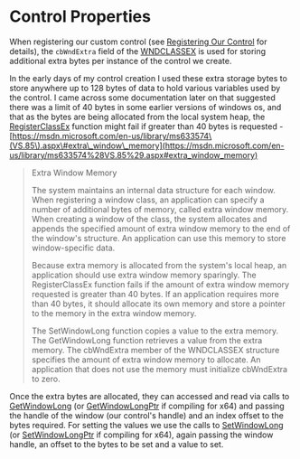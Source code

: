 # Control Properties

When registering our custom control \(see [Registering Our Control](//registering-our-control.md) for details\), the `cbWndExtra` field of the [WNDCLASSEX](https://msdn.microsoft.com/en-us/library/windows/desktop/ms633577%28v=vs.85%29.aspx) is used for storing additional extra bytes per instance of the control we create.

In the early days of my control creation I used these extra storage bytes to store anywhere up to 128 bytes of data to hold various variables used by the control. I came across some documentation later on that suggested there was a limit of 40 bytes in some earlier versions of windows os, and that as the bytes are being allocated from the local system heap, the [RegisterClassEx](https://msdn.microsoft.com/en-us/library/windows/desktop/ms633587%28v=vs.85%29.aspx) function might fail if greater than 40 bytes is requested - [https://msdn.microsoft.com/en-us/library/ms633574\(VS.85\).aspx\#extra\_window\_memory](https://msdn.microsoft.com/en-us/library/ms633574%28VS.85%29.aspx#extra_window_memory)

> Extra Window Memory
>
> The system maintains an internal data structure for each window. When registering a window class, an application can specify a number of additional bytes of memory, called extra window memory. When creating a window of the class, the system allocates and appends the specified amount of extra window memory to the end of the window's structure. An application can use this memory to store window-specific data.
>
> Because extra memory is allocated from the system's local heap, an application should use extra window memory sparingly. The RegisterClassEx function fails if the amount of extra window memory requested is greater than 40 bytes. If an application requires more than 40 bytes, it should allocate its own memory and store a pointer to the memory in the extra window memory.
>
> The SetWindowLong function copies a value to the extra memory. The GetWindowLong function retrieves a value from the extra memory. The cbWndExtra member of the WNDCLASSEX structure specifies the amount of extra window memory to allocate. An application that does not use the memory must initialize cbWndExtra to zero.

Once the extra bytes are allocated, they can accessed and read via calls to [GetWindowLong](https://msdn.microsoft.com/en-us/library/windows/desktop/ms633584%28v=vs.85%29.aspx) \(or [GetWindowLongPtr](https://msdn.microsoft.com/en-us/library/windows/desktop/ms633585%28v=vs.85%29.aspx) if compiling for x64\) and passing the handle of the window \(our control's handle\) and an index offset to the bytes required. For setting the values we use the calls to [SetWindowLong](https://msdn.microsoft.com/en-us/library/windows/desktop/ms633591%28v=vs.85%29.aspx) \(or [SetWindowLongPtr](https://msdn.microsoft.com/en-us/library/windows/desktop/ms644898%28v=vs.85%29.aspx) if compiling for x64\), again passing the window handle, an offset to the bytes to be set and a value to set.

##### 

##### 

##### 

##### 



